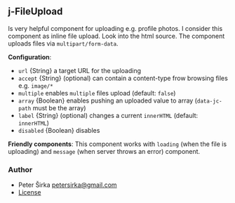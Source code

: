 ## j-FileUpload

Is very helpful component for uploading e.g. profile photos. I consider this component as inline file upload. Look into the html source. The component uploads files via `multipart/form-data`.

__Configuration__:

- `url` {String} a target URL for the uploading
- `accept` {String} (optional) can contain a content-type frow browsing files e.g. `image/*`
- `multiple` enables `multiple` files upload (default: `false`)
- `array` {Boolean} enables pushing an uploaded value to array (`data-jc-path` must be the array)
- `label` {String} (optional) changes a current `innerHTML` (default: `innerHTML`)
- `disabled` {Boolean} disables

__Friendly components__:
This component works with `loading` (when the file is uploading) and `message` (when server throws an error) component.

### Author

- Peter Širka <petersirka@gmail.com>
- [License](https://www.totaljs.com/license/)